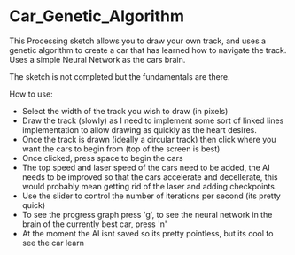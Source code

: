 # Car_Genetic_Algorithm
This Processing sketch allows you to draw your own track, and uses a genetic algorithm to create a car that has learned how to navigate the track. Uses a simple Neural Network as the cars brain.

The sketch is not completed but the fundamentals are there.

How to use:
- Select the width of the track you wish to draw (in pixels)
- Draw the track (slowly) as I need to implement some sort of linked lines implementation to allow drawing as quickly as the heart desires.
- Once the track is drawn (ideally a circular track) then click where you want the cars to begin from (top of the screen is best)
- Once clicked, press space to begin the cars
- The top speed and laser speed of the cars need to be added, the AI needs to be improved so that the cars accelerate and decellerate, this would probably mean getting rid of the laser and adding checkpoints.
- Use the slider to control the number of iterations per second (its pretty quick)
- To see the progress graph press 'g', to see the neural network in the brain of the currently best car, press 'n'
- At the moment the AI isnt saved so its pretty pointless, but its cool to see the car learn 
